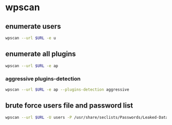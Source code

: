 # wpscan

## enumerate users
```bash
wpscan --url $URL -e u
```

## enumerate all plugins
```bash
wpscan --url $URL -e ap
```

### aggressive plugins-detection
```bash
wpscan --url $URL -e ap --plugins-detection aggressive
```

## brute force users file and password list
```bash
wpscan --url $URL -U users -P /usr/share/seclists/Passwords/Leaked-Databases/rockyou-50.txt
```
